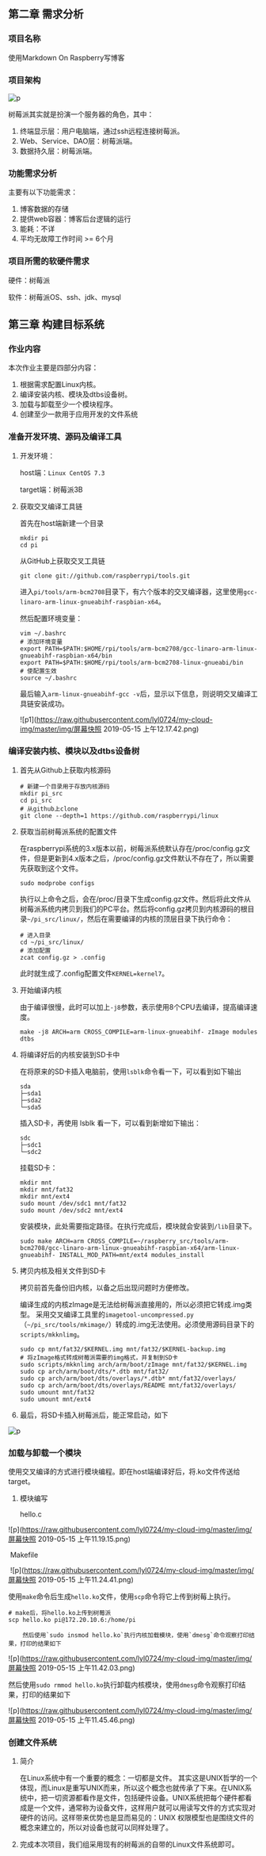 ## 第二章 需求分析

###  项目名称

使用Markdown On Raspberry写博客



### 项目架构

![p](https://i.loli.net/2019/04/04/5ca5dee0b4336.png)

树莓派其实就是扮演一个服务器的角色，其中：

1. 终端显示层：用户电脑端，通过ssh远程连接树莓派。
2. Web、Service、DAO层：树莓派端。
3. 数据持久层：树莓派端。



### 功能需求分析

主要有以下功能需求：

1. 博客数据的存储
2. 提供web容器：博客后台逻辑的运行
3. 能耗：不详
4. 平均无故障工作时间 >= 6个月



### 项目所需的软硬件需求

硬件：树莓派

软件：树莓派OS、ssh、jdk、mysql



## 第三章 构建目标系统

### 作业内容

本次作业主要是四部分内容：

1. 根据需求配置Linux内核。
2. 编译安装内核、模块及dtbs设备树。
3. 加载与卸载至少一个模块程序。
4. 创建至少一款用于应用开发的文件系统



### 准备开发环境、源码及编译工具

1. 开发环境：

   host端：`Linux CentOS 7.3`

   target端：树莓派3B

2. 获取交叉编译工具链

   首先在host端新建一个目录

   ```shell
   mkdir pi
   cd pi
   ```

   从GitHub上获取交叉工具链

   ```shell
   git clone git://github.com/raspberrypi/tools.git
   ```

   进入`pi/tools/arm-bcm2708`目录下，有六个版本的交叉编译器，这里使用`gcc-linaro-arm-linux-gnueabihf-raspbian-x64`。

   然后配置环境变量：

   ```shell
   vim ~/.bashrc
   # 添加环境变量
   export PATH=$PATH:$HOME/rpi/tools/arm-bcm2708/gcc-linaro-arm-linux-gnueabihf-raspbian-x64/bin
   export PATH=$PATH:$HOME/rpi/tools/arm-bcm2708-linux-gnueabi/bin
   # 使配置生效
   source ~/.bashrc
   ```

   最后输入`arm-linux-gnueabihf-gcc -v`后，显示以下信息，则说明交叉编译工具链安装成功。

   ![p1](https://raw.githubusercontent.com/lyl0724/my-cloud-img/master/img/屏幕快照 2019-05-15 上午12.17.42.png)

### 编译安装内核、模块以及dtbs设备树

1. 首先从Github上获取内核源码

   ```shell
   # 新建一个目录用于存放内核源码
   mkdir pi_src
   cd pi_src
   # 从github上clone
   git clone --depth=1 https://github.com/raspberrypi/linux
   ```

2. 获取当前树莓派系统的配置文件

   在raspberrypi系统的3.x版本以前，树莓派系统默认存在/proc/config.gz文件，但是更新到4.x版本之后，/proc/config.gz文件默认不存在了，所以需要先获取到这个文件。

   ```shell
   sudo modprobe configs
   ```

   执行以上命令之后，会在/proc/目录下生成config.gz文件。然后将此文件从树莓派系统内拷贝到我们的PC平台。然后将config.gz拷贝到内核源码的根目录`~/pi_src/linux/`，然后在需要编译的内核的顶层目录下执行命令：

   ```shell
   # 进入目录
   cd ~/pi_src/linux/
   # 添加配置
   zcat config.gz > .config
   ```

   此时就生成了.config配置文件`KERNEL=kernel7`。

3. 开始编译内核

   由于编译很慢，此时可以加上`-j8`参数，表示使用8个CPU去编译，提高编译速度。

   ```shell
   make -j8 ARCH=arm CROSS_COMPILE=arm-linux-gnueabihf- zImage modules dtbs
   ```

4. 将编译好后的内核安装到SD卡中

   在将原来的SD卡插入电脑前，使用`lsblk`命令看一下，可以看到如下输出

   ```shell
   sda      
   ├─sda1  
   ├─sda2   
   └─sda5  
   ```

   插入SD卡，再使用 lsblk 看一下，可以看到新增如下输出：

   ```shell
   sdc     
   ├─sdc1    
   └─sdc2  
   ```

   挂载SD卡：

   ```shell
   mkdir mnt
   mkdir mnt/fat32
   mkdir mnt/ext4
   sudo mount /dev/sdc1 mnt/fat32
   sudo mount /dev/sdc2 mnt/ext4
   ```

   安装模块，此处需要指定路径。在执行完成后，模块就会安装到`/lib`目录下。

   ```shell
   sudo make ARCH=arm CROSS_COMPILE=~/raspberry_src/tools/arm-bcm2708/gcc-linaro-arm-linux-gnueabihf-raspbian-x64/arm-linux-gnueabihf- INSTALL_MOD_PATH=mnt/ext4 modules_install
   ```

5. 拷贝内核及相关文件到SD卡

   拷贝前首先备份旧内核，以备之后出现问题时方便修改。

   编译生成的内核zImage是无法给树莓派直接用的，所以必须把它转成.img类型。 采用交叉编译工具里的`imagetool-uncompressed.py`（`~/pi_src/tools/mkimage/`）转成的.img无法使用。必须使用源码目录下的`scripts/mkknlimg`。

   ```shell
   sudo cp mnt/fat32/$KERNEL.img mnt/fat32/$KERNEL-backup.img
   # 将zImage格式转成树莓派需要的img格式，并复制到SD卡
   sudo scripts/mkknlimg arch/arm/boot/zImage mnt/fat32/$KERNEL.img
   sudo cp arch/arm/boot/dts/*.dtb mnt/fat32/
   sudo cp arch/arm/boot/dts/overlays/*.dtb* mnt/fat32/overlays/
   sudo cp arch/arm/boot/dts/overlays/README mnt/fat32/overlays/
   sudo umount mnt/fat32
   sudo umount mnt/ext4
   ```

6. 最后，将SD卡插入树莓派后，能正常启动，如下

![p](https://raw.githubusercontent.com/lyl0724/my-cloud-img/master/img/123.png)

### 加载与卸载一个模块

使用交叉编译的方式进行模块编程。即在host端编译好后，将.ko文件传送给target。

1. 模块编写

   hello.c

![p](https://raw.githubusercontent.com/lyl0724/my-cloud-img/master/img/屏幕快照 2019-05-15 上午11.19.15.png)

​		Makefile

​		![p](https://raw.githubusercontent.com/lyl0724/my-cloud-img/master/img/屏幕快照 2019-05-15 上午11.24.41.png)

​		使用`make`命令后生成`hello.ko`文件，使用`scp`命令将它上传到树莓上执行。

```shell
# make后，将hello.ko上传到树莓派
scp hello.ko pi@172.20.10.6:/home/pi
```

 		然后使用`sudo insmod hello.ko`执行内核加载模块，使用`dmesg`命令观察打印结果，打印的结果如下

![p](https://raw.githubusercontent.com/lyl0724/my-cloud-img/master/img/屏幕快照 2019-05-15 上午11.42.03.png)

​		然后使用`sudo rmmod hello.ko`执行卸载内核模块，使用`dmesg`命令观察打印结果，打印的结果如下

![p](https://raw.githubusercontent.com/lyl0724/my-cloud-img/master/img/屏幕快照 2019-05-15 上午11.45.46.png)

### 创建文件系统

1. 简介

   在Linux系统中有一个重要的概念：一切都是文件。 其实这是UNIX哲学的一个体现，而Linux是重写UNIX而来，所以这个概念也就传承了下来。在UNIX系统中，把一切资源都看作是文件，包括硬件设备。UNIX系统把每个硬件都看成是一个文件，通常称为设备文件，这样用户就可以用读写文件的方式实现对硬件的访问。这样带来优势也是显而易见的：UNIX 权限模型也是围绕文件的概念来建立的，所以对设备也就可以同样处理了。

2. 完成本次项目，我们组采用现有的树莓派的自带的Linux文件系统即可。











